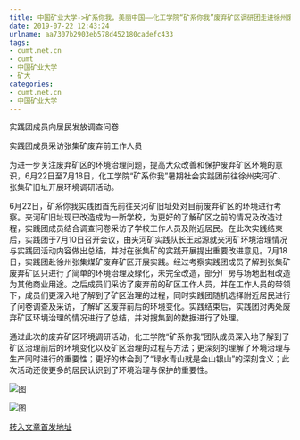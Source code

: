 ```yaml
---
title: 中国矿业大学->矿系你我，美丽中国——化工学院“矿系你我”废弃矿区调研团走进徐州废弃矿区开展实践 | cumt.net.cn
date: 2019-07-22 12:43:24
urlname: aa7307b2903eb578d452180cadefc433
tags: 
- cumt.net.cn
- cumt
- 中国矿业大学
- 矿大
categories:
- cumt.net.cn
- 中国矿业大学
---
```



实践团成员向居民发放调查问卷

实践团成员采访张集矿废弃前工作人员

为进一步关注废弃矿区的环境治理问题，提高大众改善和保护废弃矿区环境的意识，6月22日至7月18日，化工学院“矿系你我”暑期社会实践团前往徐州夹河矿、张集矿旧址开展环境调研活动。

6月22日，矿系你我实践团首先前往夹河矿旧址处对目前废弃矿区的环境进行考察。夹河矿旧址现已改造成为一所学校，为更好的了解矿区之前的情况及改造过程，实践团成员结合调查问卷采访了学校工作人员及附近居民。在此次实践结束后，实践团于7月10日召开会议，由夹河矿实践队长王起源就夹河矿环境治理情况与实践团活动内容做出总结，并对在张集矿的实践开展提出重要改进意见。7月18日，实践团赴徐州张集煤矿废弃矿区开展实践。经过考察实践团成员了解到张集矿废弃矿区只进行了简单的环境治理及绿化，未完全改造，部分厂房与场地出租改造为其他商业用途。之后成员们采访了废弃前的矿区工作人员，并在工作人员的带领下，成员们更深入地了解到了矿区治理的过程，同时实践团随机选择附近居民进行了问卷调查及采访，了解矿区废弃前后的环境变化。实践结束后，实践团对两处废弃矿区环境治理的情况进行了总结，并对搜集到的数据进行了处理。

通过此次的废弃矿区环境调研活动，化工学院“矿系你我”团队成员深入地了解到了矿区治理前后的环境变化以及矿区治理的过程与方法；更深刻的理解了环境治理与生产同时进行的重要性；更好的体会到了“绿水青山就是金山银山”的深刻含义；此次活动还使更多的居民认识到了环境治理与保护的重要性。



![图](http://xwzx.cumt.edu.cn/_upload/article/images/13/ed/4c0df1c64d70ae19133bb81e3675/a8b90fee-cb3d-4443-90ea-ec9cdb3bb43a.jpg)

![图](http://xwzx.cumt.edu.cn/_upload/article/images/13/ed/4c0df1c64d70ae19133bb81e3675/bd834bcc-3bf3-42f9-80c5-91e05bdbcccf.jpg)

[转入文章首发地址](http://xwzx.cumt.edu.cn/25/12/c523a533778/page.htm)